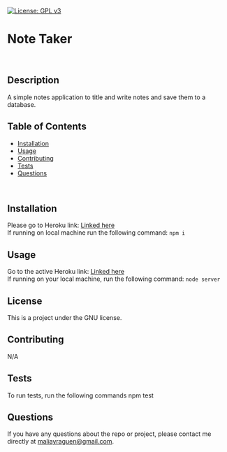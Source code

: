 [![License: GPL v3](https://img.shields.io/badge/License-GPLv3-blue.svg)](https://www.gnu.org/licenses/gpl-3.0)
  <br>

  # Note Taker
  <br>

  ## Description
  A simple notes application to title and write notes and save them to a database.
  <br>
  
  ## Table of Contents
  * [Installation](#installation)
  * [Usage](#usage)
  * [Contributing](#contributing)
  * [Tests](#tests)
  * [Questions](#questions)
  <br>
  
  ## Installation
  Please go to Heroku link: [Linked here](https://blooming-meadow-84408.herokuapp.com/) 
  <br>
  If running on local machine run the following command:
  `npm i`
  <br>
  
  ## Usage
 Go to the active Heroku link: [Linked here](https://blooming-meadow-84408.herokuapp.com/) 
  <br>
  If running on your local machine, run the following command:
  `node server`
  <br>
  
  ## License
  This is a project under the GNU license.
  <br>
  
  ## Contributing
  N/A
  <br>

  ## Tests
  To run tests, run the following commands
  npm test
  <br>
  
  ## Questions
  If you have any questions about the repo or project, please contact me directly at maliayraguen@gmail.com.
